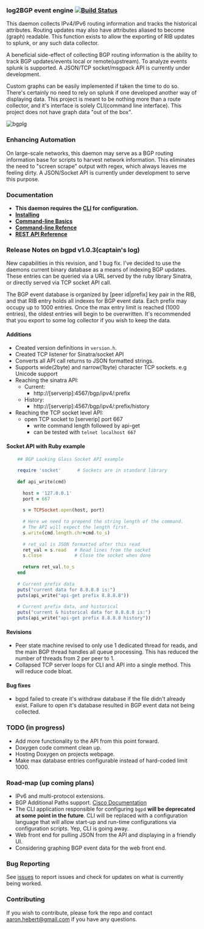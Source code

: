 ### log2BGP event engine [![Build Status](https://travis-ci.org/ahebert/log2BGP.svg?branch=master)](https://travis-ci.org/ahebert/log2BGP)
This daemon collects IPv4/IPv6 routing information and tracks the historical attributes. Routing updates may also have attributes aliased to become (graph) readable. This function exists to allow the exporting of RIB updates to splunk, or any such data collector.

A beneficial side-effect of collecting BGP routing information is the ability to track BGP updates/events local or remote(upstream). To analyze events splunk is supported. A JSON/TCP socket/msgpack API is currently under development.

Custom graphs can be easily implemented if taken the time to do so. There's certainly no need to rely on splunk if one developed another way of displaying data. This project is meant to be nothing more than a route collector, and 
it's interface is solely CLI(command line interface). This project does not have graph data "out of the box".

![bgplg](https://raw.githubusercontent.com/log2co/log2BGP/master/doc/graph.png)

### Enhancing Automation
On large-scale networks, this daemon may serve as a BGP routing information base for scripts to harvest network information. This eliminates the need to "screen scrape" output with regex, which always leaves me feeling dirty. A JSON/Socket API is currently under development to serve this purpose.

### Documentation
* **This daemon requires the [CLI](https://github.com/ahebert/log2CLI) for configuration.**
* **[Installing](https://github.com/log2co/log2BGP/wiki/installing)**
* **[Command-line Basics](https://github.com/log2co/log2BGP/wiki/cli-basics)** 
* **[Command-line Refence](https://github.com/log2co/log2BGP/wiki/cli-reference)**
* **[REST API Reference](https://github.com/log2co/log2BGP/wiki/api-reference)**

### Release Notes on bgpd v1.0.3(captain's log)
New capabilities in this revision, and 1 bug fix.
I've decided to use the daemons current binary database as a means of
indexing BGP updates. These entries can be queried via a URL served by the ruby library Sinatra, or directly served via TCP socket API call.

The BGP event database is organized by [peer id|prefix] key pair in the RIB, and that RIB entry holds all indexes for BGP event data. Each prefix may occupy up to 1000 entries. Once the max entry limit is reached (1000 entries), the oldest entries will begin to be overwritten. It's recommended that you export to some log collector if you wish to keep the data.

#### Additions
* Created version definitions in `version.h`.
* Created TCP listener for Sinatra/socket API
* Converts all API call returns to JSON formatted strings.
* Supports wide(2byte) and narrow(1byte) character TCP sockets. e.g Unicode support
* Reaching the sinatra API:
	+ Current:
		+ http://[serverip]:4567/bgp/ipv4/:prefix
	+ History:
		+ http://[serverip]:4567/bgp/ipv4/:prefix/history
* Reaching the TCP socket level API:
	+ open TCP socket to [serverip] port 667
    	+ write command length followed by api-get
    	+ can be tested with `telnet localhost 667`

#### Socket API with Ruby example
``` ruby
    ## BGP Looking Glass Socket API example
    
    require 'socket'      # Sockets are in standard library
    
    def api_write(cmd)
    
      host = '127.0.0.1'
      port = 667
    
      s = TCPSocket.open(host, port)
      
      # Here we need to prepend the string length of the command.
      # The API will expect the length first.
      s.write(cmd.length.chr+cmd.to_s)
      
      # ret_val is JSON formatted after this read
      ret_val = s.read   # Read lines from the socket
      s.close            # Close the socket when done
      
      return ret_val.to_s
    end
    
    # Current prefix data
    puts("current data for 8.8.8.8 is:")
    puts(api_write("api-get prefix 8.8.8.8"))
    
    # Current prefix data, and historical
    puts("current & historical data for 8.8.8.8 is:")
    puts(api_write("api-get prefix 8.8.8.8 history"))
```

#### Revisions
* Peer state machine revised to only use 1 dedicated thread for reads, and the main BGP thread handles all queue processing. This has reduced the number of threads from 2 per peer to 1.
* Collapsed TCP server loops for CLI and API into a single method.
This will reduce code bloat.

#### Bug fixes
* bgpd failed to create it's withdraw database if the file didn't already exist. Failure to open it's database resulted in BGP event data not being collected.

### TODO (in progress)

* Add more functionality to the API from this point forward.
* Doxygen code comment clean up.
* Hosting Doxygen on projects webpage.
* Make max database entries configurable instead of hard-coded limit 1000.

### Road-map (up coming plans)
* IPv6 and multi-protocol extensions.
* BGP Additional Paths support. [Cisco Documentation](http://www.cisco.com/en/US/docs/ios-xml/ios/iproute_bgp/configuration/xe-3s/asr1000/irg-additional-paths.html)
* The CLI application responsible for configuring `bgpd` __will be deprecated at some point in the future__. CLI will be replaced with a configuration language that will allow start-up and run-time configurations via configuration scripts. Yep, CLI is going away.
* Web front end for pulling JSON from the API and displaying in a friendly UI.
* Considering graphing BGP event data for the web front end.

### Bug Reporting
See [issues](https://github.com/log2co/log2BGP/issues) to report issues and check for updates on what is currently being worked.

### Contributing
If you wish to contribute, please fork the repo and contact <aaron.hebert@gmail.com> if you have any questions.
